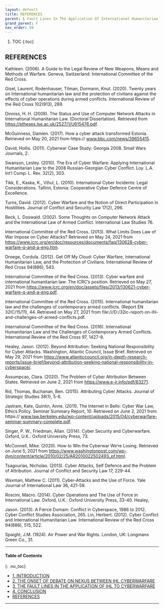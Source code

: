 ```yaml
---
layout: default
title: REFERENCES 
parent: § Fault Lines In The Application Of International Humanitarian Law To Cyberwarfare 
grand_parent: F
nav_order: 50 
---
```

<style>
.dont-break-out {
  /* These are technically the same, but use both */
  overflow-wrap: break-word;
  word-wrap: break-word;

     -ms-word-break: break-all;
  /* This is the dangerous one in WebKit, as it breaks things wherever */
  word-break: break-all;
  /* Instead use this non-standard one: */
  word-break: break-word;
}

.youtube-container {
    position: relative;
    width: 100%;
    height: 0;
    padding-bottom: 56.25%;
}
.youtube-video {
    position: absolute;
    top: 0;
    left: 0;
    width: 100%;
    height: 100%;
}

</style>

<div class="dont-break-out" markdown="1">

1. TOC
{:toc}

## REFERENCES
Kathleen. (2006). A Guide to the Legal Review of New Weapons, Means and Methods of Warfare. Geneva, Switzerland: International Committee of the Red Cross. 

Gisel, Laurent, Rodenhauser, Tilman, Dormann, Knut. (2020). Twenty years on International humanitarian law and the protection of civilians against the effects of cyber operations during armed conflicts. International Review of the Red Cross 102(913), 289.

Dinniss, H. H. (2008). The Status and Use of Computer Network Attacks in International Humanitarian Law. (Doctoral Dissertation). Retrieved from https://etheses.lse.ac.uk/2527/1/U615476.pdf. 

McGuinness, Damien. (2017). How a cyber attack transformed Estonia. Retrieved on May 20, 2021 from https:// www.bbc.com/news/39655415. 

David, Hollis. (2011). Cyberwar Case Study: Georgia 2008. Small Wars Journals, 2.

Swanson, Lesley. (2010). The Era of Cyber Warfare: Applying International Humanitarian Law to the 2008 Russian-Georgian Cyber Conflict. Loy. L.A. Int’l Comp. L. Rev. 32(2), 303.

Tikk, E., Kaska, K., Vihul, L. (2010). International Cyber Incidents: Legal Considerations. Tallinn, Estonia: Cooperative Cyber Defence Centre of Excellence. 

Turns, David. (2012). Cyber Warfare and the Notion of Direct Participation in Hostilities. Journal of Conflict and Security Law 17(2), 296. 

Beck, L. Doswald. (2002). Some Thoughts on Computer Network Attack and the International Law of Armed Conflict. International Law Studies 76.

International Committee of the Red Cross. (2013). What Limits Does Law of War Impose on Cyber Attacks? Retrieved on May 24, 2021 from https://www.icrc.org/en/doc/resources/documents/faq/130628-cyber-warfare-q-and-a-eng.htm. 

Droege, Cordula. (2012). Get Off My Cloud: Cyber Warfare, International Humanitarian Law, and the Protection of Civilians. International Review of Red Cross 94(886), 543. 

International Committee of the Red Cross. (2013). Cyber warfare and international humanitarian law: The ICRC’s position. Retrieved on May 27, 2021 from https://www.icrc.org/en/doc/assets/files/2013/130621-cyber-warfare-q-and-a-eng.pdf. 

International Committee of the Red Cross. (2015). International humanitarian law and the challenges of contemporary armed conflicts. (Report EN 32IC/15/11), 44. Retrieved on May 27, 2021 from file:///D:/32ic-report-on-ihl-and-challenges-of-armed-conflicts.pdf. 

International Committee of the Red Cross. (2016). International Humanitarian Law and the Challenges of Contemporary Armed Conflicts. International Review of the Red Cross 97, 1427-8.

Healey, Jason. (2012). Beyond Attribution: Seeking National Responsibility for Cyber Attacks. Washington, Atlantic Council, Issue Brief. Retrieved on May 29, 2021 from https://www.atlanticcouncil.org/in-depth-research-reports/issue-brief/beyond-attribution-seeking-national-responsibility-in-cyberspace/. 

Assumpcao, Clara. (2020). The Problem of Cyber Attribution Between States. Retrieved on June 2, 2021 from https://www.e-ir.info/pdf/83271. 

Rid, Thomas, Buchanan, Ben. (2015). Attributing Cyber Attacks. Journal of Strategic Studies 38(1), 5-6. 

Jastram, Kate, Quintin, Anne. (2011). The Internet in Bello: Cyber War Law, Ethics Policy. Seminar Summary Report, 10. Retrieved on June 2, 2021 from https:// www.law.berkeley.edu/wp-content/uploads/2015/04/cyberwarfare-seminar-summary-complete.pdf. 

Singer, P. W., Friedman, Allan. (2014). Cyber Security and Cyberwarfare. Oxford, U.K.: Oxford University Press, 73. 

McConnell, Mike. (2020). How to Win the Cyberwar We’re Losing. Retrieved on June 5, 2021 from https://www.washingtonpost.com/wp-dyn/content/article/2010/02/25/AR2010022502493_pf.html. 

Tsagourias, Nicholas. (2013). Cyber Attacks, Self Defence and the Problem of Attribution. Journal of Conflict and Security Law 17, 229-44. 

Waxman, Mathew C. (2011). Cyber-Attacks and the Use of Force. Yale Journal of International Law 36, 421-59. 

Roscini, Macro. (2014). Cyber Operations and The Use of Force in International Law. Oxford, U.K.: Oxford University Press, 33-40. Healey, 

Jason. (2013). A Fierce Domain: Conflict in Cyberspace, 1986 to 2012. Cyber Conflict Studies Association, 265. Lin, Herbert. (2012). Cyber Conflict and International Humanitarian Law. International Review of the Red Cross 94(886), 515, 522. 

Spaight, J.M. (1924). Air Power and War Rights. London, UK: Longmans Green Co., 31.


***

#### Table of Contents
{: .no_toc}

<ul><li> <a href="/docs/F/Fault-Lines-In-The-Application-Of-International-Humanitarian-Law-To-Cyberwarfare-1/">
1. INTRODUCTION</a></li><li> <a href="/docs/F/Fault-Lines-In-The-Application-Of-International-Humanitarian-Law-To-Cyberwarfare-2/">
2. THE ONSET OF DEBATE ON NEXUS BETWEEN IHL CYBERWARFARE</a></li><li> <a href="/docs/F/Fault-Lines-In-The-Application-Of-International-Humanitarian-Law-To-Cyberwarfare-3/">
3. THE FAULT LINES IN THE APPLICATION OF IHL TO CYBERWARFARE</a></li><li> <a href="/docs/F/Fault-Lines-In-The-Application-Of-International-Humanitarian-Law-To-Cyberwarfare-4/">
4. CONCLUSION</a></li><li> <a href="/docs/F/Fault-Lines-In-The-Application-Of-International-Humanitarian-Law-To-Cyberwarfare-5/">
REFERENCES</a></li></ul>

***

</div>
